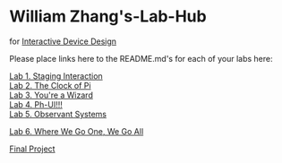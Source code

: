 # William Zhang's-Lab-Hub
for [Interactive Device Design](https://github.com/FAR-Lab/Developing-and-Designing-Interactive-Devices/)

Please place links here to the README.md's for each of your labs here:

[Lab 1. Staging Interaction](Lab%201/) <br>
[Lab 2. The Clock of Pi](Lab%202/) <br>
[Lab 3. You're a Wizard](Lab%203/) <br>
[Lab 4. Ph-UI!!!](Lab%204/) <br>
[Lab 5. Observant Systems](Lab%205/)

[Lab 6. Where We Go One, We Go All](Lab%206/)

[Final Project](https://github.com/williamzhang012998/CS5424-Final-Project)
